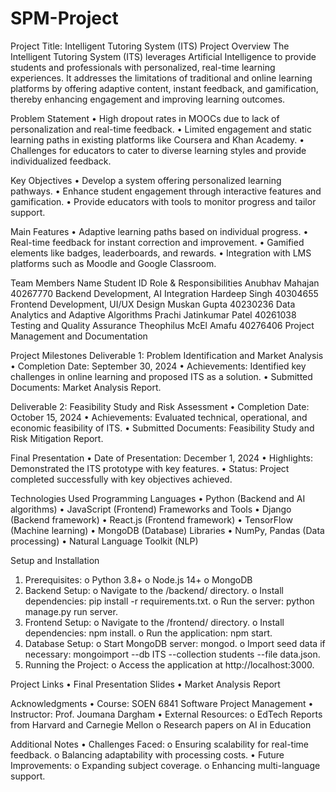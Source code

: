 # SPM-Project

Project Title: Intelligent Tutoring System (ITS)
Project Overview
The Intelligent Tutoring System (ITS) leverages Artificial Intelligence to provide students and professionals with personalized, real-time learning experiences. It addresses the limitations of traditional and online learning platforms by offering adaptive content, instant feedback, and gamification, thereby enhancing engagement and improving learning outcomes.

Problem Statement
•	High dropout rates in MOOCs due to lack of personalization and real-time feedback.
•	Limited engagement and static learning paths in existing platforms like Coursera and Khan Academy.
•	Challenges for educators to cater to diverse learning styles and provide individualized feedback.

Key Objectives
•	Develop a system offering personalized learning pathways.
•	Enhance student engagement through interactive features and gamification.
•	Provide educators with tools to monitor progress and tailor support.

Main Features
•	Adaptive learning paths based on individual progress.
•	Real-time feedback for instant correction and improvement.
•	Gamified elements like badges, leaderboards, and rewards.
•	Integration with LMS platforms such as Moodle and Google Classroom.

Team Members
Name	Student ID	Role & Responsibilities
Anubhav Mahajan	40267770	Backend Development, AI Integration
Hardeep Singh	40304655	Frontend Development, UI/UX Design
Muskan Gupta	40230236	Data Analytics and Adaptive Algorithms
Prachi Jatinkumar Patel	40261038	Testing and Quality Assurance
Theophilus McEl Amafu	40276406	Project Management and Documentation

Project Milestones
Deliverable 1: Problem Identification and Market Analysis
•	Completion Date: September 30, 2024
•	Achievements: Identified key challenges in online learning and proposed ITS as a solution.
•	Submitted Documents: Market Analysis Report.

Deliverable 2: Feasibility Study and Risk Assessment
•	Completion Date: October 15, 2024
•	Achievements: Evaluated technical, operational, and economic feasibility of ITS.
•	Submitted Documents: Feasibility Study and Risk Mitigation Report.

Final Presentation
•	Date of Presentation: December 1, 2024
•	Highlights: Demonstrated the ITS prototype with key features.
•	Status: Project completed successfully with key objectives achieved.



Technologies Used
Programming Languages
•	Python (Backend and AI algorithms)
•	JavaScript (Frontend)
Frameworks and Tools
•	Django (Backend framework)
•	React.js (Frontend framework)
•	TensorFlow (Machine learning)
•	MongoDB (Database)
Libraries
•	NumPy, Pandas (Data processing)
•	Natural Language Toolkit (NLP)

Setup and Installation
1.	Prerequisites:
o	Python 3.8+
o	Node.js 14+
o	MongoDB
2.	Backend Setup:
o	Navigate to the /backend/ directory.
o	Install dependencies: pip install -r requirements.txt.
o	Run the server: python manage.py run server.
3.	Frontend Setup:
o	Navigate to the /frontend/ directory.
o	Install dependencies: npm install.
o	Run the application: npm start.
4.	Database Setup:
o	Start MongoDB server: mongod.
o	Import seed data if necessary: mongoimport --db ITS --collection students --file data.json.
5.	Running the Project:
o	Access the application at http://localhost:3000.

Project Links
•	Final Presentation Slides
•	Market Analysis Report


Acknowledgments
•	Course: SOEN 6841 Software Project Management
•	Instructor: Prof. Joumana Dargham
•	External Resources:
o	EdTech Reports from Harvard and Carnegie Mellon
o	Research papers on AI in Education

Additional Notes
•	Challenges Faced:
o	Ensuring scalability for real-time feedback.
o	Balancing adaptability with processing costs.
•	Future Improvements:
o	Expanding subject coverage.
o	Enhancing multi-language support.

